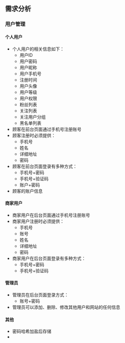 ## 需求分析
### 用户管理
#### 个人用户
- 个人用户的相关信息如下：
	- 用户ID
	- 用户密码
	- 用户昵称
	- 用户手机号
	- 注册时间
	- 用户头像
	- 用户等级
	- 用户权限
	- 粉丝列表
	- 关注列表
	- 关注用户分组
	- 黑名单列表
- 顾客在前台页面通过手机号注册账号
- 顾客注册时必须提供：
	- 手机号
	- 姓名
	- 详细地址
	- 密码
- 顾客在前台页面登录有多种方式：
	- 手机号+密码
	- 手机号+验证码
	- 账户+密码
- 顾客的账户信息
#### 商家用户
- 商家用户在后台页面通过手机号注册账号
- 商家用户注册时必须提供：
	- 手机号
	- 账号
	- 姓名
	- 详细地址
	- 密码
- 商家用户在后台页面登录有多种方式：
	- 手机号+密码
	- 手机号+验证码
#### 管理员
- 管理员在后台页面登录方式：
	- 账号+密码
- 管理员可以添加、删除、修改其他用户和网站的任何信息
#### 其他
- 密码哈希加盐后存储
- 
<!--stackedit_data:
eyJoaXN0b3J5IjpbNjI1MDAzNTU3LC0xNDYzNjY4MzY4LC03Mz
YyMTcyNTYsLTE5MDEzMTE3ODYsMzQ3ODA5NDQ2LC01NTczNjM1
OV19
-->